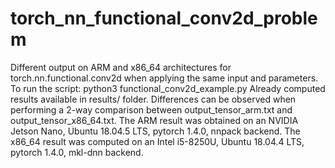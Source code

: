 # torch_nn_functional_conv2d_problem
Different output on ARM and x86_64 architectures for torch.nn.functional.conv2d when applying the same input and parameters.
To run the script: python3 functional_conv2d_example.py
Already computed results available in results/ folder. Differences can be observed when performing a 2-way comparison between output_tensor_arm.txt and output_tensor_x86_64.txt.
The ARM result was obtained on an NVIDIA Jetson Nano, Ubuntu 18.04.5 LTS, pytorch 1.4.0, nnpack backend.
The x86_64 result was computed on an Intel i5-8250U, Ubuntu 18.04.4 LTS, pytorch 1.4.0, mkl-dnn backend.
